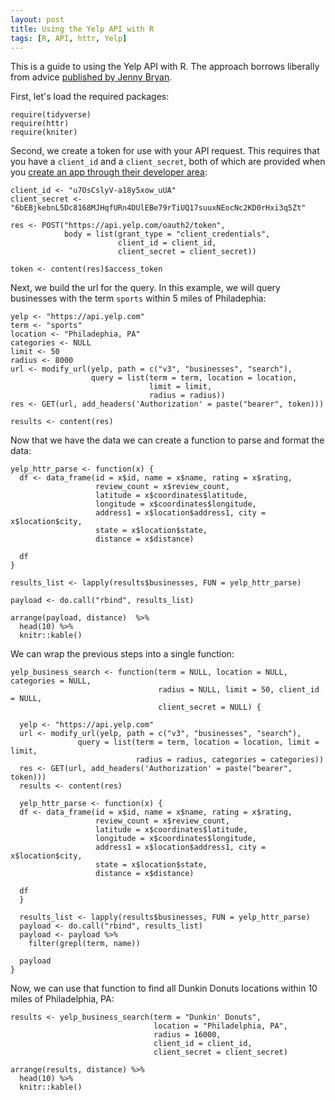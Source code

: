 ```yaml
---
layout: post
title: Using the Yelp API with R
tags: [R, API, httr, Yelp]
---
```


This is a guide to using the Yelp API with R. The approach borrows liberally from advice [published by Jenny Bryan](https://github.com/jennybc/yelpr).

First, let's load the required packages:

```{r, echo=FALSE, message=FALSE, warning=FALSE}
require(tidyverse)
require(httr)
require(kniter)
```

Second, we create a token for use with your API request. This requires that you have a `client_id` and a `client_secret`, both of which are provided when you [create an app through their developer area](https://www.yelp.com/developers/v3/manage_app):

```{r}
client_id <- "u7OsCslyV-a18y5xow_uUA"
client_secret <- "6bEBjkebnL5Dc8168MJHqfURn4DUlEBe79rTiUQ17suuxNEocNc2KD0rHxi3q5Zt"

res <- POST("https://api.yelp.com/oauth2/token",
            body = list(grant_type = "client_credentials",
                        client_id = client_id,
                        client_secret = client_secret))

token <- content(res)$access_token
```
Next, we build the url for the query. In this example, we will query businesses with the term `sports` within 5 miles of Philadephia:

```{r}
yelp <- "https://api.yelp.com"
term <- "sports"
location <- "Philadephia, PA"
categories <- NULL
limit <- 50
radius <- 8000
url <- modify_url(yelp, path = c("v3", "businesses", "search"),
                  query = list(term = term, location = location, 
                               limit = limit,
                               radius = radius))
res <- GET(url, add_headers('Authorization' = paste("bearer", token)))

results <- content(res)
```

Now that we have the data we can create a function to parse and format the data:

```{r}
yelp_httr_parse <- function(x) {
  df <- data_frame(id = x$id, name = x$name, rating = x$rating, 
                   review_count = x$review_count,
                   latitude = x$coordinates$latitude,
                   longitude = x$coordinates$longitude, 
                   address1 = x$location$address1, city = x$location$city, 
                   state = x$location$state,
                   distance = x$distance)
  
  df
}

results_list <- lapply(results$businesses, FUN = yelp_httr_parse)

payload <- do.call("rbind", results_list)

arrange(payload, distance)  %>%
  head(10) %>%
  knitr::kable()
```

We can wrap the previous steps into a single function:

```{r}
yelp_business_search <- function(term = NULL, location = NULL, categories = NULL, 
                                 radius = NULL, limit = 50, client_id = NULL, 
                                 client_secret = NULL) {
  
  yelp <- "https://api.yelp.com"
  url <- modify_url(yelp, path = c("v3", "businesses", "search"),
               query = list(term = term, location = location, limit = limit, 
                            radius = radius, categories = categories))
  res <- GET(url, add_headers('Authorization' = paste("bearer", token)))
  results <- content(res)
  
  yelp_httr_parse <- function(x) {
  df <- data_frame(id = x$id, name = x$name, rating = x$rating, 
                   review_count = x$review_count,
                   latitude = x$coordinates$latitude,
                   longitude = x$coordinates$longitude, 
                   address1 = x$location$address1, city = x$location$city, 
                   state = x$location$state,
                   distance = x$distance)
  
  df
  }

  results_list <- lapply(results$businesses, FUN = yelp_httr_parse)
  payload <- do.call("rbind", results_list)
  payload <- payload %>%
    filter(grepl(term, name))
  
  payload
}
```
Now, we can use that function to find all Dunkin Donuts locations within 10 miles of Philadelphia, PA:

```{r}
results <- yelp_business_search(term = "Dunkin' Donuts", 
                                location = "Philadelphia, PA",
                                radius = 16000, 
                                client_id = client_id, 
                                client_secret = client_secret)

arrange(results, distance) %>%
  head(10) %>% 
  knitr::kable()
```


